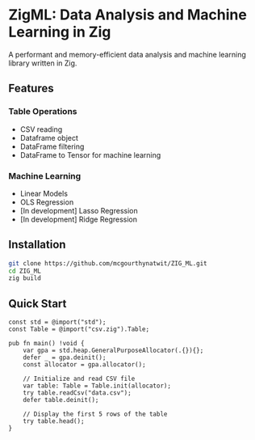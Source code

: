 # ZigML: Data Analysis and Machine Learning in Zig

A performant and memory-efficient data analysis and machine learning library written in Zig.

## Features
### Table Operations
- CSV reading
- Dataframe object
- DataFrame filtering
- DataFrame to Tensor for machine learning

### Machine Learning
- Linear Models
- OLS Regression
- [In development] Lasso Regression
- [In development] Ridge Regression

## Installation
```bash
git clone https://github.com/mcgourthynatwit/ZIG_ML.git
cd ZIG_ML
zig build
```

## Quick Start
```zig
const std = @import("std");
const Table = @import("csv.zig").Table;

pub fn main() !void {
    var gpa = std.heap.GeneralPurposeAllocator(.{}){};
    defer _ = gpa.deinit();
    const allocator = gpa.allocator();
  
    // Initialize and read CSV file
    var table: Table = Table.init(allocator);
    try table.readCsv("data.csv");
    defer table.deinit();

    // Display the first 5 rows of the table
    try table.head();
}

```
